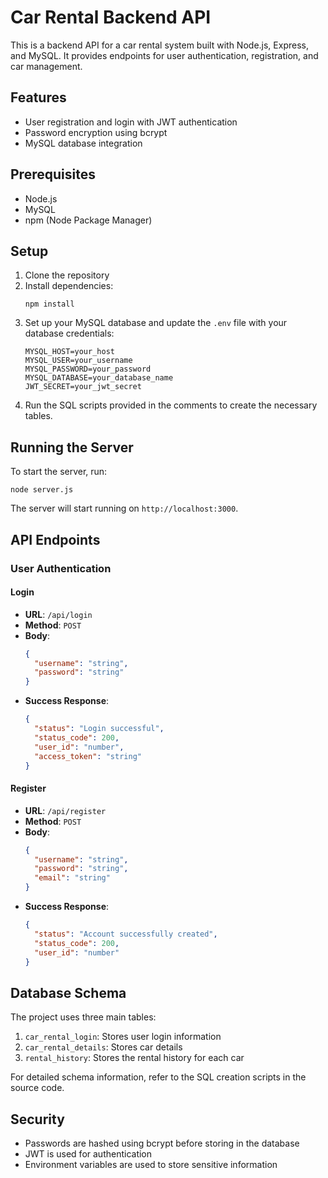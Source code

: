 # Car Rental Backend API

This is a backend API for a car rental system built with Node.js, Express, and MySQL. It provides endpoints for user authentication, registration, and car management.

## Features

- User registration and login with JWT authentication
- Password encryption using bcrypt
- MySQL database integration

## Prerequisites

- Node.js
- MySQL
- npm (Node Package Manager)

## Setup

1. Clone the repository
2. Install dependencies:
   ```
   npm install
   ```
3. Set up your MySQL database and update the `.env` file with your database credentials:
   ```
   MYSQL_HOST=your_host
   MYSQL_USER=your_username
   MYSQL_PASSWORD=your_password
   MYSQL_DATABASE=your_database_name
   JWT_SECRET=your_jwt_secret
   ```
4. Run the SQL scripts provided in the comments to create the necessary tables.

## Running the Server

To start the server, run:

```
node server.js
```

The server will start running on `http://localhost:3000`.

## API Endpoints

### User Authentication

#### Login
- **URL**: `/api/login`
- **Method**: `POST`
- **Body**: 
  ```json
  {
    "username": "string",
    "password": "string"
  }
  ```
- **Success Response**: 
  ```json
  {
    "status": "Login successful",
    "status_code": 200,
    "user_id": "number",
    "access_token": "string"
  }
  ```

#### Register
- **URL**: `/api/register`
- **Method**: `POST`
- **Body**: 
  ```json
  {
    "username": "string",
    "password": "string",
    "email": "string"
  }
  ```
- **Success Response**: 
  ```json
  {
    "status": "Account successfully created",
    "status_code": 200,
    "user_id": "number"
  }
  ```


## Database Schema

The project uses three main tables:

1. `car_rental_login`: Stores user login information
2. `car_rental_details`: Stores car details
3. `rental_history`: Stores the rental history for each car

For detailed schema information, refer to the SQL creation scripts in the source code.

## Security

- Passwords are hashed using bcrypt before storing in the database
- JWT is used for authentication
- Environment variables are used to store sensitive information

